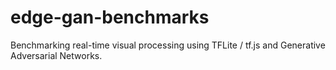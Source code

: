# edge-gan-benchmarks
Benchmarking real-time visual processing using TFLite / tf.js and Generative Adversarial Networks.
